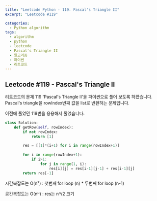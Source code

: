 ```yaml
---
title: "Leetcode Python - 119. Pascal's Triangle II"
excerpt: "Leetcode #119"

categories:
  - Python algorithm
tags:
  - algorithm
  - python
  - leetcode
  - Pascal's Triangle II
  - 알고리즘
  - 파이썬
  - 리트코드
---
```


## Leetcode #119 - Pascal's Triangle II
리트코드의 문제 119 'Pascal's Triangle II'을 파이썬으로 풀어 보도록 하겠습니다. 
Pascal's triangle을 rowIndex번째 값을 list로 반환하는 문제입니다.

이전에 풀었던 118번을 응용해서 풀었습니다.

```python
class Solution:
    def getRow(self, rowIndex):
        if not rowIndex:
            return [1]
        
        res = [[1]*(i+1) for i in range(rowIndex+1)]
        
        for i in range(rowIndex+1):
            if i>1:
                for j in range(1, i):
                    res[i][j] = res[i-1][j-1] + res[i-1][j]
        return res[-1]
```

시간복잡도는 O(n²) : 첫번째 for loop (n) * 두번째 for loop (n-1)

공간복잡도는 O(nᴺ) : res는 nᴺ/2 크기
